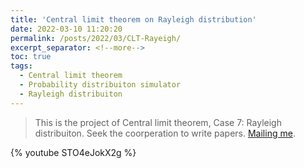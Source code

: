 ```yaml
---
title: 'Central limit theorem on Rayleigh distribution'
date: 2022-03-10 11:20:20
permalink: /posts/2022/03/CLT-Rayeigh/
excerpt_separator: <!--more-->
toc: true
tags:
  - Central limit theorem
  - Probability distribuiton simulator
  - Rayleigh distribuiton
---
```


> This is the project of Central limit theorem, Case 7: Rayleigh distribuiton.
> Seek the coorperation to write papers. [Mailing me](mailto:mylee0989@gmail.com).

<!-- more -->


{% youtube STO4eJokX2g %}
